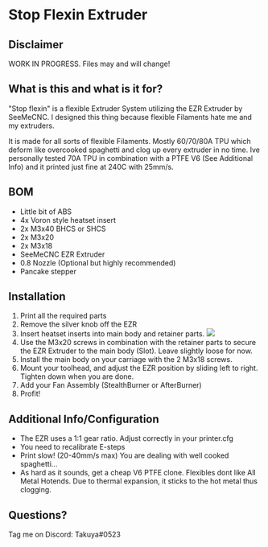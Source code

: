 
# Stop Flexin Extruder

## Disclaimer
WORK IN PROGRESS. Files may and will change!

## What is this and what is it for?
"Stop flexin" is a flexible Extruder System utilizing the EZR Extruder by SeeMeCNC. I designed this thing because flexible Filaments hate me and my extruders. 

It is made for all sorts of flexible Filaments. Mostly 60/70/80A TPU which deform like overcooked spaghetti and clog up every extruder in no time. 
Ive personally tested 70A TPU in combination with a PTFE V6 (See Additional Info) and it printed just fine at 240C with 25mm/s. 


## BOM
 * Little bit of ABS
 * 4x  Voron style heatset insert
 * 2x M3x40 BHCS or SHCS
 * 2x M3x20
 * 2x M3x18
 * SeeMeCNC EZR Extruder
 * 0.8 Nozzle (Optional but highly recommended)
 * Pancake stepper

## Installation
1. Print all the required parts
2. Remove the silver knob off the EZR
3. Insert heatset inserts into main body and retainer parts. 
    ![](./images/1.png)
4. Use the M3x20 screws in combination with the retainer parts to secure the EZR Extruder to the main body (Slot). Leave slightly loose for now.
5. Install the main body on your carriage with the 2 M3x18 screws.
6. Mount your toolhead, and adjust the EZR position by sliding left to right. Tighten down when you are done. 
7. Add your Fan Assembly (StealthBurner or AfterBurner)
8. Profit!
    
## Additional Info/Configuration
* The EZR uses a 1:1 gear ratio. Adjust correctly in your printer.cfg
* You need to recalibrate E-steps
* Print slow! (20-40mm/s max)  You are dealing with well cooked spaghetti...
* As hard as it sounds, get a cheap V6 PTFE clone. Flexibles dont like All Metal Hotends. Due to thermal expansion, it sticks to the hot metal thus clogging. 
 
## Questions? 
Tag me on Discord: Takuya#0523

